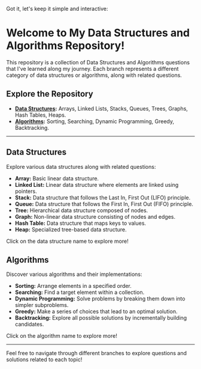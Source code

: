 Got it, let's keep it simple and interactive:


# Welcome to My Data Structures and Algorithms Repository!

This repository is a collection of Data Structures and Algorithms questions that I've learned along my journey. Each branch represents a different category of data structures or algorithms, along with related questions.

## Explore the Repository

- **[Data Structures](#data-structures):** Arrays, Linked Lists, Stacks, Queues, Trees, Graphs, Hash Tables, Heaps.
- **[Algorithms](#algorithms):** Sorting, Searching, Dynamic Programming, Greedy, Backtracking.

---

## Data Structures

Explore various data structures along with related questions:

- **Array:** Basic linear data structure.
- **Linked List:** Linear data structure where elements are linked using pointers.
- **Stack:** Data structure that follows the Last In, First Out (LIFO) principle.
- **Queue:** Data structure that follows the First In, First Out (FIFO) principle.
- **Tree:** Hierarchical data structure composed of nodes.
- **Graph:** Non-linear data structure consisting of nodes and edges.
- **Hash Table:** Data structure that maps keys to values.
- **Heap:** Specialized tree-based data structure.

Click on the data structure name to explore more!

## Algorithms

Discover various algorithms and their implementations:

- **Sorting:** Arrange elements in a specified order.
- **Searching:** Find a target element within a collection.
- **Dynamic Programming:** Solve problems by breaking them down into simpler subproblems.
- **Greedy:** Make a series of choices that lead to an optimal solution.
- **Backtracking:** Explore all possible solutions by incrementally building candidates.

Click on the algorithm name to explore more!

---

Feel free to navigate through different branches to explore questions and solutions related to each topic!
```
